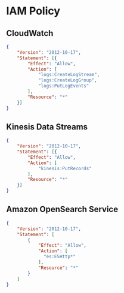 # IAM Policy
## CloudWatch
``` json title="iam_policy.json"
{
	"Version": "2012-10-17",
	"Statement": [{
		"Effect": "Allow",
		"Action": [
			"logs:CreateLogStream",
			"logs:CreateLogGroup",
			"logs:PutLogEvents"
		],
		"Resource": "*"
	}]
}
```
## Kinesis Data Streams
``` json title="iam_policy.json"
{
	"Version": "2012-10-17",
	"Statement": [{
		"Effect": "Allow",
		"Action": [
			"kinesis:PutRecords"
		],
		"Resource": "*"
	}]
}
```
## Amazon OpenSearch Service
``` json title="iam_policy.json"
{
	"Version": "2012-10-17",
	"Statement": [
		{
			"Effect": "Allow",
			"Action": [
			  "es:ESHttp*"
			],
			"Resource": "*"
		}
	]
}
```